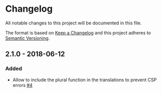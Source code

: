 # Changelog

All notable changes to this project will be documented in this file.

The format is based on [Keep a Changelog](http://keepachangelog.com/) 
and this project adheres to [Semantic Versioning](http://semver.org/).

## 2.1.0 - 2018-06-12

### Added

- Allow to include the plural function in the translations to prevent CSP errors [#4]

[#4]: https://github.com/oscarotero/gettext-translator/issues/4

